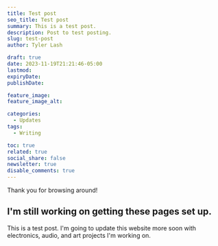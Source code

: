 ```yaml
---
title: Test post
seo_title: Test post
summary: This is a test post.
description: Post to test posting.
slug: test-post
author: Tyler Lash

draft: true
date: 2023-11-19T21:21:46-05:00
lastmod:
expiryDate: 
publishDate: 

feature_image: 
feature_image_alt: 

categories:
  - Updates
tags:
  - Writing

toc: true
related: true
social_share: false
newsletter: true
disable_comments: true
---
```


Thank you for browsing around!

## I'm still working on getting these pages set up.

This is a test post. I'm going to update this website more soon with electronics, audio, and art projects I'm working on.
